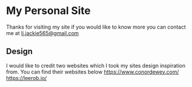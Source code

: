 # My Personal Site

Thanks for visiting my site if you would like to know more you can contact me at li.jackie565@gmail.com

## Design

I would like to credit two websites which I took my sites design inspiration from. You can find their websites below
https://www.conordewey.com/
https://leerob.io/
